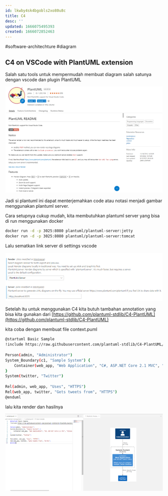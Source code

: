 ```yaml
---
id: lkwby4sk4bgobls2xo80u8c
title: C4
desc: ''
updated: 1666075495393
created: 1666072852463
---
```

<!-- markdownlint-disable no-missing-space-atx -->
#software-architechture
#diagram
<!-- markdownlint-disable no-missing-space-atx -->

## C4 on VSCode with PlantUML extension

Salah satu tools untuk mempermudah membuat diagram salah satunya dengan vscode dan plugin PlantUML

![plantuml extension](assets/C4-plantuml-extension.png)

Jadi si plantuml ini dapat menterjemahkan code atau notasi menjadi gambar menggunakan plantuml server.

Cara setupnya cukup mudah, kita membutuhkan plantuml server yang bisa di run menggunakan docker

```bash
docker run -d -p 3025:8080 plantuml/plantuml-server:jetty
docker run -d -p 3025:8080 plantuml/plantuml-server:tomcat
```

Lalu sematkan link server di settings vscode

![config plantuml vscode](assets/C4-config-plantuml-vscode.png)

Setelah itu untuk menggunakan C4 kita butuh tambahan annotation yang bisa kita gunakan dari [https://github.com/plantuml-stdlib/C4-PlantUML](https://github.com/plantuml-stdlib/C4-PlantUML)

kita coba dengan membuat file context.puml

```bash
@startuml Basic Sample
!include https://raw.githubusercontent.com/plantuml-stdlib/C4-PlantUML/master/C4_Container.puml

Person(admin, "Administrator")
System_Boundary(c1, "Sample System") {
    Container(web_app, "Web Application", "C#, ASP.NET Core 2.1 MVC", "Allows users to compare multiple Twitter timelines")
}
System(twitter, "Twitter")

Rel(admin, web_app, "Uses", "HTTPS")
Rel(web_app, twitter, "Gets tweets from", "HTTPS")
@enduml
```

lalu kita render dan hasilnya

![plantuml vscode preview](assets/C4-plantuml-vscode-preview.png)
